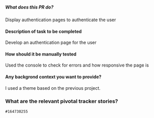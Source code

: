 ##### What does this PR do?

Display authentication pages to authenticate the user

#### Description of task to be completed

Develop an authentication page for the user

#### How should it be manually tested

Used the console to check for errors and how responsive the page is

#### Any backgrond context you want to provide?

I used a theme based on the previous project.

### What are the relevant pivotal tracker stories?

`#164730255`
